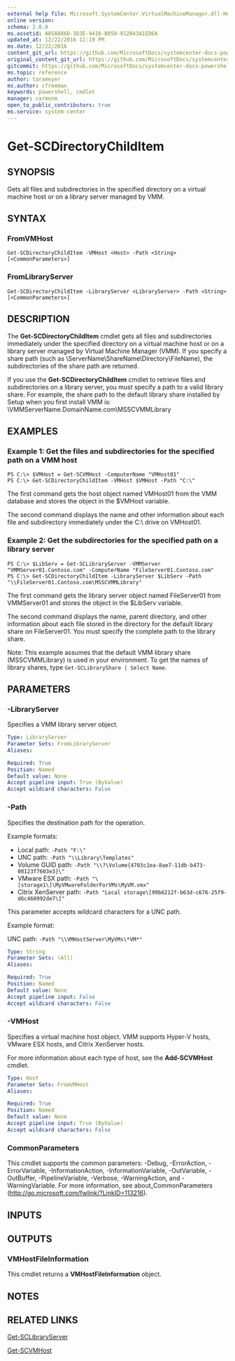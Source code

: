 ```yaml
---
external help file: Microsoft.SystemCenter.VirtualMachineManager.dll-Help.xml
online version: 
schema: 2.0.0
ms.assetid: A85A886D-3D3E-4410-B850-912B43A1ED6A
updated_at: 12/22/2016 11:19 PM
ms.date: 12/22/2016
content_git_url: https://github.com/MicrosoftDocs/systemcenter-docs-powershell/blob/live/systemcenter-cmdlets/SystemCenter2016/VirtualMachineManager/vlatest/Get-SCDirectoryChildItem.md
original_content_git_url: https://github.com/MicrosoftDocs/systemcenter-docs-powershell/blob/live/systemcenter-cmdlets/SystemCenter2016/VirtualMachineManager/vlatest/Get-SCDirectoryChildItem.md
gitcommit: https://github.com/MicrosoftDocs/systemcenter-docs-powershell/blob/d74e247404a4c865a6c8da735e1b4d296bcb074e/systemcenter-cmdlets/SystemCenter2016/VirtualMachineManager/vlatest/Get-SCDirectoryChildItem.md
ms.topic: reference
author: tarameyer
ms.author: cfreeman
keywords: powershell, cmdlet
manager: carmonm
open_to_public_contributors: true
ms.service: system-center
---
```


# Get-SCDirectoryChildItem

## SYNOPSIS
Gets all files and subdirectories in the specified directory on a virtual machine host or on a library server managed by VMM.

## SYNTAX

### FromVMHost
```
Get-SCDirectoryChildItem -VMHost <Host> -Path <String> [<CommonParameters>]
```

### FromLibraryServer
```
Get-SCDirectoryChildItem -LibraryServer <LibraryServer> -Path <String> [<CommonParameters>]
```

## DESCRIPTION
The **Get-SCDirectoryChildItem** cmdlet gets all files and subdirectories immediately under the specified directory on a virtual machine host or on a library server managed by Virtual Machine Manager (VMM).
If you specify a share path (such as \\ServerName\ShareName\Directory\FileName), the subdirectories of the share path are returned.

If you use the **Get-SCDirectoryChildItem** cmdlet to retrieve files and subdirectories on a library server, you must specify a path to a valid library share.
For example, the share path to the default library share installed by Setup when you first install VMM is: \\VMMServerName.DomainName.com\MSSCVMMLibrary

## EXAMPLES

### Example 1: Get the files and subdirectories for the specified path on a VMM host
```
PS C:\> $VMHost = Get-SCVMHost -ComputerName "VMHost01"
PS C:\> Get-SCDirectoryChildItem -VMHost $VMHost -Path "C:\"
```

The first command gets the host object named VMHost01 from the VMM database and stores the object in the $VMHost variable.

The second command displays the name and other information about each file and subdirectory immediately under the C:\ drive on VMHost01.

### Example 2: Get the subdirectories for the specified path on a library server
```
PS C:\> $LibServ = Get-SCLibraryServer -VMMServer "VMMServer01.Contoso.com" -ComputerName "FileServer01.Contoso.com"
PS C:\> Get-SCDirectoryChildItem -LibraryServer $LibServ -Path "\\FileServer01.Contoso.com\MSSCVMMLibrary"
```

The first command gets the library server object named FileServer01 from VMMServer01 and stores the object in the $LibServ variable.

The second command displays the name, parent directory, and other information about each file stored in the directory for the default library share on FileServer01.
You must specify the complete path to the library share.

Note: This example assumes that the default VMM library share (MSSCVMMLibrary) is used in your environment.
To get the names of library shares, type `Get-SCLibraryShare | Select Name`.

## PARAMETERS

### -LibraryServer
Specifies a VMM library server object.

```yaml
Type: LibraryServer
Parameter Sets: FromLibraryServer
Aliases: 

Required: True
Position: Named
Default value: None
Accept pipeline input: True (ByValue)
Accept wildcard characters: False
```

### -Path
Specifies the destination path for the operation. 

Example formats: 

- Local path: `-Path "F:\"`
- UNC path: `-Path "\\Library\Templates"`
- Volume GUID path: `-Path "\\?\Volume{4703c1ea-8ae7-11db-b473-00123f7603e3}\"`
- VMware ESX path: `-Path "\[storage1\]\MyVMwareFolderForVMs\MyVM.vmx"`
- Citrix XenServer path: `-Path "Local storage\[99b6212f-b63d-c676-25f9-d6c460992de7\]"`

This parameter accepts wildcard characters for a UNC path.

Example format: 

UNC path: `-Path "\\VMHostServer\MyVMs\*VM*"`

```yaml
Type: String
Parameter Sets: (All)
Aliases: 

Required: True
Position: Named
Default value: None
Accept pipeline input: False
Accept wildcard characters: False
```

### -VMHost
Specifies a virtual machine host object.
VMM supports Hyper-V hosts, VMware ESX hosts, and Citrix XenServer hosts.

For more information about each type of host, see the **Add-SCVMHost** cmdlet.

```yaml
Type: Host
Parameter Sets: FromVMHost
Aliases: 

Required: True
Position: Named
Default value: None
Accept pipeline input: True (ByValue)
Accept wildcard characters: False
```

### CommonParameters
This cmdlet supports the common parameters: -Debug, -ErrorAction, -ErrorVariable, -InformationAction, -InformationVariable, -OutVariable, -OutBuffer, -PipelineVariable, -Verbose, -WarningAction, and -WarningVariable. For more information, see about_CommonParameters (http://go.microsoft.com/fwlink/?LinkID=113216).

## INPUTS

## OUTPUTS

### VMHostFileInformation
This cmdlet returns a **VMHostFileInformation** object.

## NOTES

## RELATED LINKS

[Get-SCLibraryServer](xref:SystemCenter2016/VirtualMachineManager/vlatest/Get-SCLibraryServer.md)

[Get-SCVMHost](xref:SystemCenter2016/VirtualMachineManager/vlatest/Get-SCVMHost.md)

